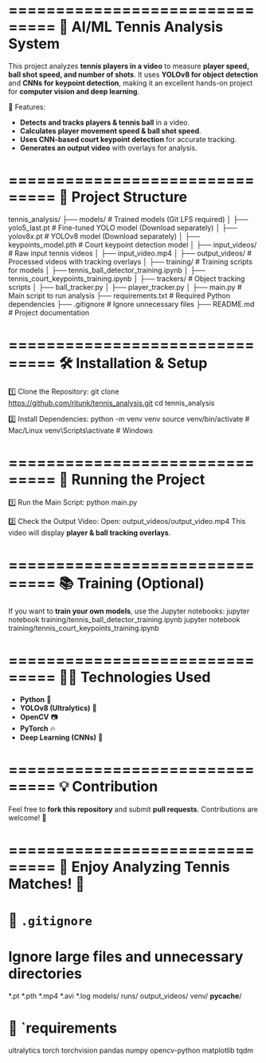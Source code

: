 ===============================
🎾 AI/ML Tennis Analysis System
===============================

This project analyzes **tennis players in a video** to measure **player speed, ball shot speed, and number of shots**. It uses **YOLOv8 for object detection** and **CNNs for keypoint detection**, making it an excellent hands-on project for **computer vision and deep learning**.

🚀 Features:
- **Detects and tracks players & tennis ball** in a video.
- **Calculates player movement speed & ball shot speed**.
- **Uses CNN-based court keypoint detection** for accurate tracking.
- **Generates an output video** with overlays for analysis.

===============================
📂 Project Structure
===============================
tennis_analysis/
├── models/                    # Trained models (Git LFS required)
│   ├── yolo5_last.pt          # Fine-tuned YOLO model (Download separately)
│   ├── yolov8x.pt             # YOLOv8 model (Download separately)
│   ├── keypoints_model.pth    # Court keypoint detection model
│
├── input_videos/              # Raw input tennis videos
│   ├── input_video.mp4
│
├── output_videos/             # Processed videos with tracking overlays
│
├── training/                  # Training scripts for models
│   ├── tennis_ball_detector_training.ipynb
│   ├── tennis_court_keypoints_training.ipynb
│
├── trackers/                  # Object tracking scripts
│   ├── ball_tracker.py
│   ├── player_tracker.py
│
├── main.py                    # Main script to run analysis
├── requirements.txt            # Required Python dependencies
├── .gitignore                  # Ignore unnecessary files
├── README.md                   # Project documentation

===============================
🛠️ Installation & Setup
===============================
1️⃣ Clone the Repository:
    git clone https://github.com/ritunk/tennis_analysis.git
    cd tennis_analysis

2️⃣ Install Dependencies:
    python -m venv venv
    source venv/bin/activate  # Mac/Linux
    venv\Scripts\activate     # Windows
    

===============================
🚀 Running the Project
===============================
1️⃣ Run the Main Script:
    python main.py

2️⃣ Check the Output Video:
Open:
    output_videos/output_video.mp4
This video will display **player & ball tracking overlays**.

===============================
📚 Training (Optional)
===============================
If you want to **train your own models**, use the Jupyter notebooks:
    jupyter notebook training/tennis_ball_detector_training.ipynb
    jupyter notebook training/tennis_court_keypoints_training.ipynb

===============================
👨‍💻 Technologies Used
===============================
- **Python** 🐍
- **YOLOv8 (Ultralytics)** 🚀
- **OpenCV** 📷
- **PyTorch** 🔥
- **Deep Learning (CNNs)** 🧠

===============================
💡 Contribution
===============================
Feel free to **fork this repository** and submit **pull requests**. Contributions are welcome! 🚀

===============================
🎾 Enjoy Analyzing Tennis Matches! 🚀
===============================

📌 `.gitignore`
===============================
# Ignore large files and unnecessary directories
*.pt
*.pth
*.mp4
*.avi
*.log
models/
runs/
output_videos/
venv/
__pycache__/

📌 `requirements
===============================
ultralytics
torch
torchvision
pandas
numpy
opencv-python
matplotlib
tqdm
